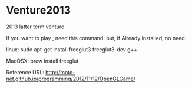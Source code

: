 Venture2013
===========

2013 latter term venture

If you want to play , need this command. but, if Already installed, no need.

linux:
sudo apt-get install freeglut3 freeglut3-dev g++

MacOSX:
brew install freeglut

Reference URL:
http://moto-net.github.io/programming/2012/11/12/OpenGLGame/

